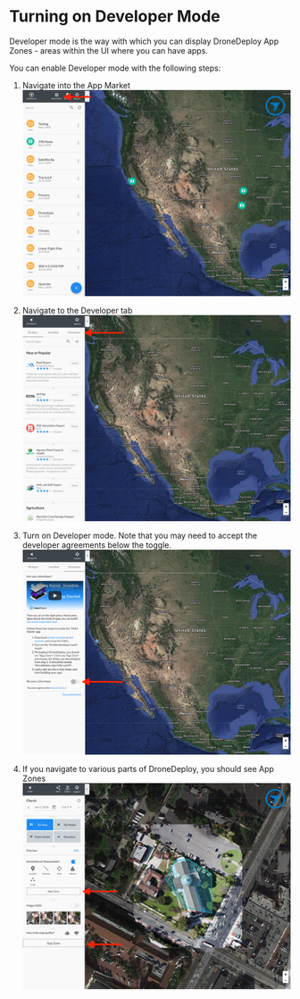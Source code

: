 # Turning on Developer Mode

Developer mode is the way with which you can display DroneDeploy App Zones - areas within the UI where you can have apps.

You can enable Developer mode with the following steps:

1. Navigate into the App Market
![](developer_mode_1.png)

1. Navigate to the Developer tab
![](developer_mode_2.png)

1. Turn on Developer mode. Note that you may need to accept the developer agreements below the toggle.
![](developer_mode_3.png)

1. If you navigate to various parts of DroneDeploy, you should see App Zones
![](developer_mode_4.png)